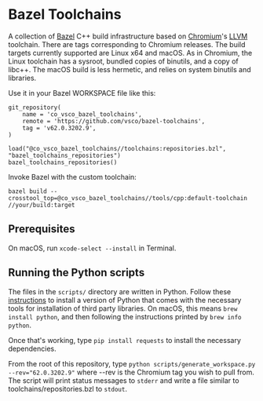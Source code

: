 # Bazel Toolchains

A collection of [Bazel](https://bazel.build) C++ build infrastructure based on [Chromium](https://chromium.org)'s [LLVM](https://llvm.org) toolchain. There are tags corresponding to Chromium releases. The build targets currently supported are Linux x64 and macOS. As in Chromium, the Linux toolchain has a sysroot, bundled copies of binutils, and a copy of libc++. The macOS build is less hermetic, and relies on system binutils and libraries.

Use it in your Bazel WORKSPACE file like this:

```
git_repository(
    name = 'co_vsco_bazel_toolchains',
    remote = 'https://github.com/vsco/bazel-toolchains',
    tag = 'v62.0.3202.9',
)

load("@co_vsco_bazel_toolchains//toolchains:repositories.bzl", "bazel_toolchains_repositories")
bazel_toolchains_repositories()
```

Invoke Bazel with the custom toolchain:

`bazel build --crosstool_top=@co_vsco_bazel_toolchains//tools/cpp:default-toolchain //your/build:target`

## Prerequisites

On macOS, run `xcode-select --install` in Terminal.

## Running the Python scripts

The files in the `scripts/` directory are written in Python. Follow these [instructions](http://docs.python-guide.org/en/latest/starting/installation/) to install a version of Python that comes with the necessary tools for installation of third party libraries. On macOS, this means `brew install python`, and then following the instructions printed by `brew info python`.

Once that's working, type `pip install requests` to install the necessary dependencies.

From the root of this repository, type `python scripts/generate_workspace.py --rev="62.0.3202.9"` where --rev is the Chromium tag you wish to pull from. The script will print status messages to `stderr` and write a file similar to toolchains/repositories.bzl to `stdout`.
